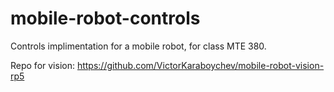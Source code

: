 # mobile-robot-controls
 Controls implimentation for a mobile robot, for class MTE 380.

Repo for vision: https://github.com/VictorKaraboychev/mobile-robot-vision-rp5
